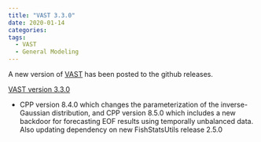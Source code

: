 ```yaml
---
title: "VAST 3.3.0"
date: 2020-01-14
categories:
tags:
  - VAST
  - General Modeling
---
```


A new version of [VAST](https://james-thorson-noaa.github.io/VAST/)  has been posted to the github releases.

[VAST version 3.3.0](https://github.com/James-Thorson-NOAA/VAST/releases )
- CPP version 8.4.0 which changes the parameterization of the inverse-Gaussian distribution, and CPP version 8.5.0 which includes a new backdoor for forecasting EOF results using temporally unbalanced data. Also updating dependency on new FishStatsUtils release 2.5.0